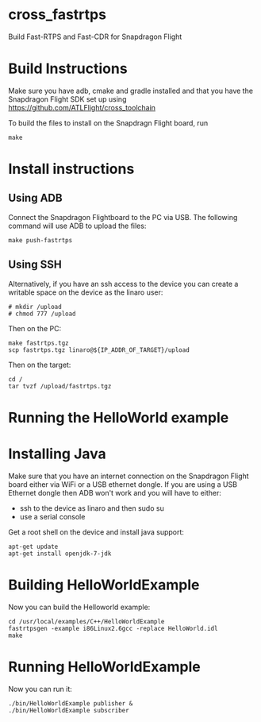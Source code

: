 # cross_fastrtps

Build Fast-RTPS and Fast-CDR for Snapdragon Flight

# Build Instructions

Make sure you have adb, cmake and gradle installed and that you have the Snapdragon Flight SDK set up
using https://github.com/ATLFlight/cross_toolchain

To build the files to install on the Snapdragn Flight board, run
```
make
```

# Install instructions

## Using ADB
Connect the Snapdragon Flightboard to the PC via USB. The following command will use ADB to upload the files:
```
make push-fastrtps
```

## Using SSH 
Alternatively, if you have an ssh access to the device you can create a writable space on the device as the linaro user:
```
# mkdir /upload
# chmod 777 /upload
```

Then on the PC:
```
make fastrtps.tgz
scp fastrtps.tgz linaro@${IP_ADDR_OF_TARGET}/upload
```

Then on the target:
```
cd /
tar tvzf /upload/fastrtps.tgz
```

# Running the HelloWorld example

# Installing Java
Make sure that you have an internet connection on the Snapdragon Flight board either via WiFi or a USB ethernet dongle. If you are using a USB Ethernet dongle then ADB won't work and you will have to either:
* ssh to the device as linaro and then sudo su
* use a serial console

Get a root shell on the device and install java support:
```
apt-get update
apt-get install openjdk-7-jdk
```

# Building HelloWorldExample
Now you can build the Helloworld example:
```
cd /usr/local/examples/C++/HelloWorldExample
fastrtpsgen -example i86Linux2.6gcc -replace HelloWorld.idl
make
```

# Running HelloWorldExample
Now you can run it:
```
./bin/HelloWorldExample publisher &
./bin/HelloWorldExample subscriber
```
